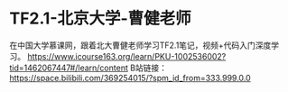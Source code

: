 # TF2.1-北京大学-曹健老师
在中国大学慕课网，跟着北大曹健老师学习TF2.1笔记，视频+代码入门深度学习。
https://www.icourse163.org/learn/PKU-1002536002?tid=1462067447#/learn/content
B站链接：https://space.bilibili.com/369254015/?spm_id_from=333.999.0.0
